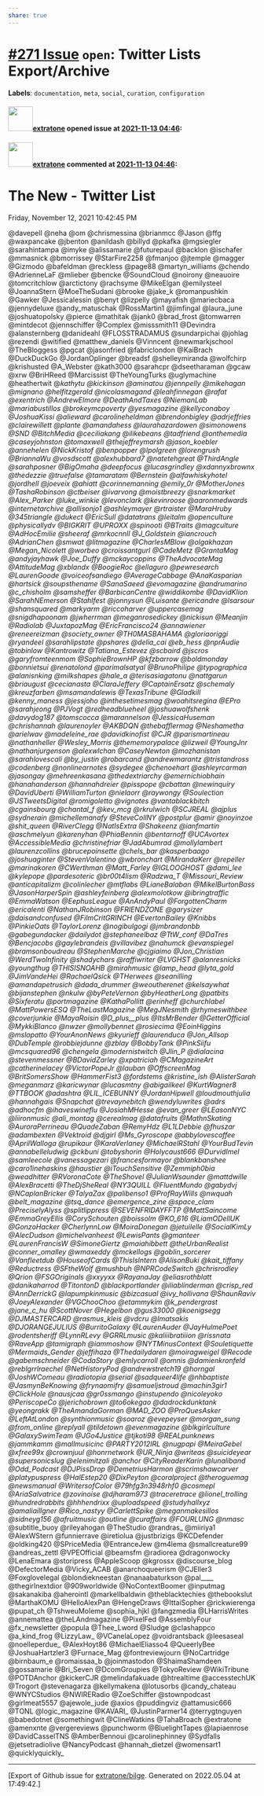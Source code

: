 ```yaml
---
share: true
---
```

# [\#271 Issue](https://github.com/extratone/bilge/issues/271) `open`: Twitter Lists Export/Archive
**Labels**: `documentation`, `meta`, `social`, `curation`, `configuration`


#### <img src="https://avatars.githubusercontent.com/u/43663476?u=5047287ff0b8c3ce7f7e5858d204c9b3e57d8e44&v=4" width="50">[extratone](https://github.com/extratone) opened issue at [2021-11-13 04:46](https://github.com/extratone/bilge/issues/271):



#### <img src="https://avatars.githubusercontent.com/u/43663476?u=5047287ff0b8c3ce7f7e5858d204c9b3e57d8e44&v=4" width="50">[extratone](https://github.com/extratone) commented at [2021-11-13 04:46](https://github.com/extratone/bilge/issues/271#issuecomment-967780636):

# The New - Twitter List

Friday, November 12, 2021 10:42:45 PM

@davepell
@neha
@om
@chrismessina
@brianmcc
@Jason
@ffg
@waxpancake
@jbenton
@anildash
@billyd
@pkafka
@mgsiegler
@sarahintampa
@imyke
@alissamarie
@futurepaul
@backlon
@ischafer
@mmasnick
@bmorrissey
@StarFire2258
@fmanjoo
@jtemple
@magger
@Gizmodo
@bafeldman
@reckless
@page88
@martyn_williams
@chendo
@AdrienneLaF
@mlieber
@bencke
@SoundCloud
@noirony
@neauoire
@tomcritchlow
@arctictony
@rachsyme
@MikeElgan
@emilysteel
@JoannaStern
@MoeTheSudani
@brooke
@jake_k
@romanpushkin
@Gawker
@Jessicalessin
@benyt
@lizpelly
@mayafish
@mariecbaca
@jennydeluxe
@andy_matuschak
@RossMartin1
@jimfingal
@laura_june
@joshuatopolsky
@pierce
@mathitak
@jank0
@brad_frost
@tomwarren
@mintdecot
@jennschiffer
@Complex
@misssmith11
@Devindra
@alansternberg
@danideahl
@FLOSSTRADAMUS
@sundarpichai
@johlag
@rezendi
@witified
@matthew_daniels
@Vinncent
@newmarkjschool
@TheBloggess
@pgcat
@jasonfried
@fabriclondon
@KaiBrach
@DuckDuckGo
@JordanOplinger
@breadsf
@shelleymiranda
@wolfchirp
@krishusted
@A_Webster
@kath3000
@sarahcpr
@dseetharaman
@gcaw
@xrw
@BriHReed
@Marcissist
@TheYoungTurks
@uglymachine
@heathertwit
@_kathytu
@kickinson
@aminatou
@jennpelly
@mikehagan
@mignano
@helfitzgerald
@nicolasmagand
@leahfinnegan
@rafat
@exentrich
@AndrewElmore
@DeathAndTaxes
@NiemanLab
@mariabustillos
@brokeymcpoverty
@yesmagazine
@kellyconaboy
@JoshuaKissi
@alieward
@carolineheldman
@brendonbigley
@adrjeffries
@clairewillett
@plante
@amandahess
@laurahazardowen
@simonowens
@SND
@BitchMedia
@ceciliakang
@ilikebeans
@tadfriend
@onthemedia
@caseyjohnston
@tomaxwell
@thejeffreymarsh
@jason_koebler
@annehelen
@NickKristof
@benpopper
@lpolgreen
@lorengrush
@BriannaWu
@vosdscott
@alexhubbard7
@natetehgreat
@ThirdAngle
@sarahposner
@BigOmaha
@deepfocus
@lucasgrindley
@xdannyxbrownx
@thedezzie
@truefalse
@tamaratam
@Bernstein
@alfawhiskyhotel
@jordhell
@joeveix
@ahiatt
@corinnemanning
@emily_0r
@MotherJones
@TashaRobinson
@ctbeiser
@ivarvong
@moistbreezy
@snarkmarket
@Alex_Parker
@luke_winkie
@levonclark
@kevinroose
@aaronmedwards
@internetarchive
@allisonjo1
@ashleymayer
@rtraister
@MaraHruby
@345triangle
@dukect
@EricSull
@datatrans
@leitalm
@openculture
@physicallydv
@BIGKRIT
@UPROXX
@spinooti
@BTraits
@magculture
@AdHocEmilie
@sheeraf
@mrkocnnll
@J_Goldstein
@iancrouch
@AdrianChen
@smwat
@litmagazine
@CharlesMBlow
@olgakhazan
@Megan_Nicolett
@worbeo
@croissantgurl
@CadeMetz
@GrantaMag
@andyjayhawk
@Joe_Duffy
@mckaycoppins
@TheAdvocateMag
@AttitudeMag
@xblandx
@BoogieRoc
@ellaguro
@pewresearch
@LaurenGoode
@voiceofsandiego
@AverageCabbage
@AnaKasparian
@_hartsick
@soupsthename
@SanaSaeed
@evomagazine
@andrumarino
@c_chisholm
@samsheffer
@BarbicanCentre
@widdikombe
@DavidKlion
@SarahNEmerson
@Stahlfest
@jonnysun
@Luisante
@ericandre
@lsarsour
@shansquared
@markyarm
@riccoharver
@uppercasemag
@snigdhapoonam
@jwherrman
@meganrosedickey
@nickisun
@Meanjin
@Radiolab
@JuxtapozMag
@EricFrancisco24
@annawiener
@reneereizman
@society_owner
@TH0MASBAHAMA
@gloriaoriggi
@ryandeel
@sarahlipstate
@pshares
@delia_cai
@eb_hess
@nprAudie
@tobinlow
@Kantrowitz
@Tatiana_Estevez
@scbaird
@jscros
@garyfromteenmom
@SophieBrownHP
@kfzbarrow
@boldmonday
@bonnietsui
@renatolond
@parimalsatyal
@BrunoPhilipe
@typographica
@alanisnking
@milkshapes
@hale_a
@terisasiagatonu
@nattgarun
@briaugust
@cecianasta
@ClaraJeffery
@CaptainErsatz
@schemaly
@kreuzfarben
@msamandalewis
@TexasTribune
@Gladkill
@kenny_maness
@jessjoho
@inthesetimesmag
@woahitsregina
@EPro
@sarahjeong
@PJVogt
@redheadblueheel
@joshuawolfshenk
@davydog187
@tomscocca
@marannelson
@JessicaHuseman
@chrishannah
@laurenoyler
@AKBDQN
@thebafflermag
@Neshametha
@arielwav
@madeleine_rae
@davidkinofist
@CJR
@parismartineau
@nathanheller
@Wesley_Morris
@thememorypalace
@lizweil
@_YoungJnr
@nathanjurgenson
@alexwlchan
@CaseyNewton
@mozhanistan
@sarahlovescali
@by_justin
@robarcand
@andrewmarantz
@tristandross
@codenberg
@nonlinearnotes
@sydegee
@chenoehart
@ashleyrcarman
@jasongay
@mehreenkasana
@thedextriarchy
@emernichiobhain
@hanahanderson
@hannahdreier
@pisspope
@cbattan
@newinquiry
@DavidUberti
@WilliamTurton
@nielaorr
@raywongy
@Soulection
@JSTweetsDigital
@romigoletto
@vignotes
@vantablackbitch
@cgainsbourg
@chantal_f
@kev_mcg
@rkrulwich
@SCJREAL
@ajplus
@sydnerain
@michellemanafy
@SteveCollNY
@postplur
@amir
@noyinzoe
@shit_queen
@RiverClegg
@NatIsExtra
@Shakeenz
@ianfmartin
@aschmelyun
@karenyhan
@PhiaBennin
@bentarnoff
@UCAvortex
@AccessibleMedia
@christinefriar
@JadAbumrad
@mollylambert
@laurenzcollins
@brucepoinsette
@chels_bar
@kasperbaago
@joshuaginter
@StevenValentino
@wbronchart
@MirandaKerr
@repeller
@marinakoren
@CWerthman
@Matt_Farley
@IGLOOGHOST
@dami_lee
@kylepope
@pardesoteric
@br00t4lism
@Radzwa_T
@Missouri_Review
@anticapitalizm
@colinlecher
@mtflabs
@LianeBalaban
@MikelBurtonBass
@JasonHarperSpin
@ashleyfeinberg
@alexmolotkow
@ibringtraffic
@EmmaWatson
@EephusLeague
@AnAndyPaul
@ForgottenCharm
@ericalenti
@NathanJRobinson
@_FRIENDZONE
@garysizer
@daisandconfused
@FilmCritGRINCH
@EvertonBailey
@Knibbs
@PinkieOats
@TaylorLorenz
@nogibulgogi
@jmbrandonbb
@gabegundacker
@dailydot
@stephaneelbaz
@TtW_conf
@DaTres
@Bencjacobs
@gaylebrandeis
@villavibez
@nahumck
@evanspiegel
@bramsonboudreau
@StephenMarche
@cjgiaimo
@Jon_Christian
@WerdTwoInfinity
@shadychars
@raffiwriter
@LVGHST
@alanresnicks
@youngthug
@THISISNOAHB
@mirahmusic
@lamp_head
@lyta_gold
@JimVandeHei
@RachaelQsick
@THerwees
@seanilling
@amandapetrusich
@dada_drummer
@weoutherenet
@kelsaywhat
@bijanstephen
@nkulw
@byPeteVernon
@byHeatherLong
@patbits
@Sixferatu
@portmagazine
@KathaPollitt
@erinheff
@churchlabel
@MattPowersESQ
@TheLastMagazine
@MegJNesmith
@rhymeswithbee
@coverjunkie
@MayaRoisin
@D_plus__plus
@ItsMrBender
@GetterOfficial
@MykkiBlanco
@nwzer
@mollybennet
@rosiecima
@EoinHiggins_
@mslopatto
@YourAnonNews
@kyurieff
@laurenduca
@Jon_Allsop
@DubTemple
@robbiejdunne
@zblay
@BobbyTank
@PinkSiifu
@mcsquared96
@chengela
@modernistwitch
@Jlin_P
@dialacina
@stevenmessner
@BDavidZarley
@xpatriciah
@CMagazineArt
@_catherinelacey
@VictorPopeJr
@_lauban
@OffscreenMag
@BritSomersShow
@HammerFist3
@fordstems
@kristine_ish
@AlisterSarah_
@meganmarz
@karicwynar
@lucasmtny
@abigailkeel
@KurtWagner8
@TTBOOK
@adashtra
@LIL_ICEBUNNY
@JordanHipwell
@loudmouthjulia
@hannahgais
@Snapchat
@trevaynebitch
@wendyluwrites
@adrs
@adhocfm
@ihaveswineflu
@JosiahMHesse
@evan_greer
@LEasonNYC
@liironmusic
@ali_montag
@cerealmag
@datafruits
@MathnSkating
@AuroraPerrineau
@QuadeZaban
@RemyHdz_
@L1LDebbie
@fhuszar
@adambexten
@Vektroid
@_djgirl
@Ms_Gyroscope
@abbylovescoffee
@AprilWalloga
@rupikaur_
@KaraVerlaney
@MichaelRStahl
@YourBudTevin
@annabelleludwig
@ckbuni
@tobyshorin
@Holycaust666
@DurvidImel
@samleecole
@vanessagezari
@francesformayor
@blankbanshee
@caro1inehaskins
@_haustier
@iTouchSensitive
@Zemmiph0bia
@weadhitter
@RVoronaCote
@TheShovel
@JulianWsaunder
@mattdwille
@AlexBracetti
@TheDjSheReal
@NY3QUILL
@FluentMundo
@gabydvj
@NCaplanBricker
@TalyaZax
@palibenso1
@ProfRayWills
@nwquah
@belt_magazine
@tsq_dance
@emergence_zine
@space_clam
@PreciselyAlyss
@splitlippress
@SEVENFRIDAYFFTP
@MattSaincome
@EmmaGreyEllis
@CorySchouten
@boissolm
@KO_616
@LiamODellUK
@GonzoHacker
@CherlynnLow
@MoiraDonegan
@jetuilelle
@SocialKimLy
@AlecDudson
@michelvanheest
@LewisPants
@gmanteer
@LaurenFrancisW
@SimoneGiertz
@maiahibbett
@theUrbanRealist
@conner_omalley
@wmaxeddy
@mckellogs
@goblin_sorcerer
@Vanfleetdub
@HouseofCards
@ThisIsIntern
@AlisonBuki
@kait_tiffany
@Reductress
@SFtheWolf
@mushbuh
@NPRCodeSwitch
@chrisrodley
@_Qrion_
@FSGOriginals
@xxyyxx
@RayanaJay
@eliasrothblatt
@danikaharrod
@TitontonD
@blackportlander
@iliablinderman
@crisp_red
@AnnDerrickG
@lapumpkinmusic
@bizcasual
@ivy_hollivana
@ShaunRaviv
@_JoeyAlexander
@VGChooChoo
@etammykim
@k_pendergrast
@jane_c_hu
@ScottNover
@Hegelbon
@gus33000
@koenigsegg
@DJMASTERCARD
@rasmus_kleis
@vdcru
@lmatsakis
@DJORANGEJULIUS
@BurritoGalaxy
@LaurenAuder_
@JayHulmePoet
@rodentsheriff
@LynnRLevy
@GRRLmusic
@kaliiibratiiion
@rissnata_
@RaveApp
@tamigraph
@iammoshow
@NYTMinusContext
@Souletiquette
@Mermaids_Gender
@jeffihaza
@Thedailydaren
@moiragweigel
@Recode
@gabemschneider
@CodaStory
@emlycarroll
@_omnis
@damienkronfeld
@reblgrrlraechel
@NetHistoryPod
@andrewstretch19
@horngal
@JoshWComeau
@radiotopia
@serial
@sadqueer4life
@nhbaptiste
@JasmynBeKnowing
@frynaomifry
@samueljstroud
@machin3gir1
@ClickHole
@nausjcaa
@gr0ssmango
@instupendo
@nicoleyoko
@PeriscopeCo
@jerichobrown
@to6okegao
@dadrockdunktank
@yeongrakk
@TheAmandaGorman
@MAD_ZOO
@ProQuesAsker
@LeftAtLondon
@synthionmusic
@soaroz
@evepeyser
@morgan_sung
@from_online_
@replyall
@tildetown
@evenmagazine
@blkgirlculture
@GalaxySwimTeam
@JGo4Justice
@tjkoti98
@REALpunknews
@jammkamm
@mallmusicinc
@PARTY2012IRL
@nugpapi
@MeiraGebel
@xfree99x
@crownjuul
@honrnetwork
@UR_Ninja
@writeas__
@suicideyear
@supersonicslug
@elenimitzali
@anchor
@CityReaderKarin
@lunaliband
@Odd_Podcast
@DJPissDrop
@DemetriusHarmon
@scrimshawcarver
@platypuspress
@HalEstep20
@DixPeyton
@coralproject
@theroguemag
@newsmanual
@WritersofColor
@79hfg3n3948rhf0
@cosmepl
@AriaSalvatrice
@zovinoise
@djharam973
@traceretrace
@lionel_trolling
@hundredrabbits
@hhhendrixx
@uploadspeed
@studyhallxyz
@amaliaillgner
@Rico_nastyy
@CarlettSpike
@meganmakesillos
@sidneyg156
@afruitmusic
@outline
@curaffairs
@FOURLUNG
@nmasc_
@subtitle_buoy
@rileyahogan
@TheStudio
@randras_
@miiriya1
@AlexWStern
@funnierrave
@iretiolua
@justbrizigs
@KCDefender
@oldking420
@SPriceMedia
@EntranceJew
@m4lema
@smallcreature99
@andreas_zettl
@VPEOfficial
@beamsfm
@radiorea
@dragonwocky
@LenaEmara
@storipress
@AppleScoop
@kgrossx
@discourse_blog
@DefectorMedia
@Vicky_ACAB
@anarchoqueerism
@CJEller3
@Foxglovelegal
@blondiekneestan
@nanaabaturkson
@pal____
@thegirlnextdior
@909worldwide
@NoContextBoomer
@inputmag
@sakanakiba
@aherointl
@markellbaldwin
@theblacktechies
@thebookslut
@MarthaKOMU
@HelloAlexPan
@HengeDraws
@IttaiSopher
@rickwierenga
@pupat_ch
@TshweuMoleme
@sophia_hjkl
@fangzmedia
@LHarrisWrites
@annemattea
@theLAndmagazine
@PixelFed
@AssemblyFour
@fx_newsletter
@popula
@Thee_Lword
@Sludge
@clashappco
@a_kind_frog
@LizzyLaw_
@VCanelaLopez
@voidrantsback
@leesaseal
@noelleperdue_
@AlexHoyt86
@MichaelEliasso4
@QueerlyBee
@JoshuaHartzler3
@Furnace_Mag
@fontreviewjourn
@NoCartridge
@birnbaum_e
@romaissaa_b
@joinmastodon
@ShaimaShamdeen
@gossamarie
@Bri_Seven
@DcomGroupies
@TokyoReview
@WikiTribune
@POTDAnchor
@kickerCJR
@melindafakuade
@htrealtime
@accesstechUK
@Trogort
@stevenagarza
@kellymakena
@lotusorbs
@candy_chateau
@WNYCStudios
@NWIRERadio
@ZoeSchiffer
@stownpodcast
@girlmeat5557
@ajewole_jude
@axios
@puddingviz
@attamusic666
@TONL
@logic_magazine
@KAVARI_
@JustinParmer14
@terrygtnguyen
@babedotnet
@somethingwit
@ClineWatkins
@TahaBroach
@extratone
@amenxnte
@vergereviews
@punchworm
@BluelightTapes
@lapiaenrose
@DavidCasselTNS
@AmberBennoui
@carolinephinney
@Sydfalls
@jetsetradiolive
@NancyPodcast
@hannah_dietzel
@womensart1
@quicklyquickly_


-------------------------------------------------------------------------------



[Export of Github issue for [extratone/bilge](https://github.com/extratone/bilge). Generated on 2022.05.04 at 17:49:42.]
